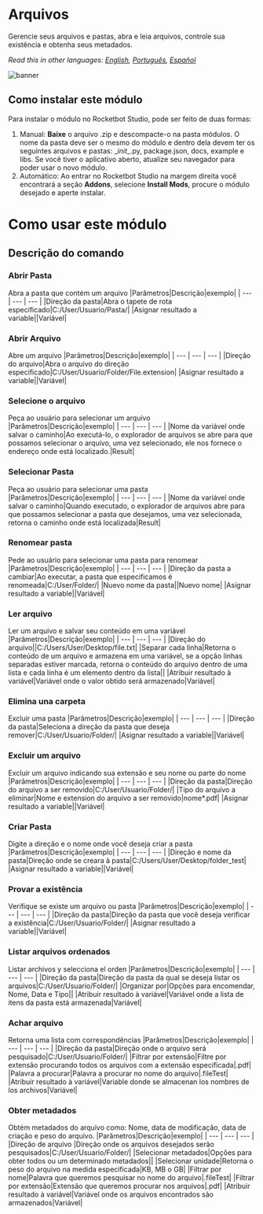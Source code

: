 



# Arquivos
  
Gerencie seus arquivos e pastas, abra e leia arquivos, controle sua existência e obtenha seus metadados.  

*Read this in other languages: [English](Manual_Files.md), [Português](Manual_Files.pr.md), [Español](Manual_Files.es.md)*
  
![banner](imgs/Banner_Files.png)
## Como instalar este módulo
  
Para instalar o módulo no Rocketbot Studio, pode ser feito de duas formas:
1. Manual: __Baixe__ o arquivo .zip e descompacte-o na pasta módulos. O nome da pasta deve ser o mesmo do módulo e dentro dela devem ter os seguintes arquivos e pastas: \__init__.py, package.json, docs, example e libs. Se você tiver o aplicativo aberto, atualize seu navegador para poder usar o novo módulo.
2. Automático: Ao entrar no Rocketbot Studio na margem direita você encontrará a seção **Addons**, selecione **Install Mods**, procure o módulo desejado e aperte instalar.  



# Como usar este módulo



## Descrição do comando

### Abrir Pasta
  
Abra a pasta que contém um arquivo
|Parâmetros|Descrição|exemplo|
| --- | --- | --- |
|Direção da pasta|Abra o tapete de rota especificado|C:/User/Usuario/Pasta/|
|Asignar resultado a variable||Variável|

### Abrir Arquivo
  
Abre um arquivo 
|Parâmetros|Descrição|exemplo|
| --- | --- | --- |
|Direção do arquivo|Abra o arquivo do direção especificado|C:/User/Usuario/Folder/File.extension|
|Asignar resultado a variable||Variável|

### Selecione o arquivo
  
Peça ao usuário para selecionar um arquivo
|Parâmetros|Descrição|exemplo|
| --- | --- | --- |
|Nome da variável onde salvar o caminho|Ao executá-lo, o explorador de arquivos se abre para que possamos selecionar o arquivo, uma vez selecionado, ele nos fornece o endereço onde está localizado.|Result|

### Selecionar Pasta
  
Peça ao usuário para selecionar uma pasta
|Parâmetros|Descrição|exemplo|
| --- | --- | --- |
|Nome da variável onde salvar o caminho|Quando executado, o explorador de arquivos abre para que possamos selecionar a pasta que desejamos, uma vez selecionada, retorna o caminho onde está localizada|Result|

### Renomear pasta
  
Pede ao usuário para selecionar uma pasta para renomear
|Parâmetros|Descrição|exemplo|
| --- | --- | --- |
|Direção da pasta a cambiar|Ao executar, a pasta que especificamos é renomeada|C:/User/Folder/|
|Nuevo nome da pasta||Nuevo nome|
|Asignar resultado a variable||Variável|

### Ler arquivo
  
Ler um arquivo e salvar seu conteúdo em uma variável
|Parâmetros|Descrição|exemplo|
| --- | --- | --- |
|Direção do arquivo||C:/Users/User/Desktop/file.txt|
|Separar cada linha|Retorna o conteúdo de um arquivo e armazena em uma variável, se a opção linhas separadas estiver marcada, retorna o conteúdo do arquivo dentro de uma lista e cada linha é um elemento dentro da lista||
|Atribuir resultado à variável|Variável onde o valor obtido será armazenado|Variável|

### Elimina una carpeta
  
Excluir uma pasta
|Parâmetros|Descrição|exemplo|
| --- | --- | --- |
|Direção da pasta|Seleciona a direção da pasta que deseja remover|C:/User/Usuario/Folder/|
|Asignar resultado a variable||Variável|

### Excluir um arquivo
  
Excluir um arquivo indicando sua extensão e seu nome ou parte do nome
|Parâmetros|Descrição|exemplo|
| --- | --- | --- |
|Direção da pasta|Direção do arquivo a ser removido|C:/User/Usuario/Folder/|
|Tipo do arquivo a eliminar|Nome e extension do arquivo a ser removido|nome*.pdf|
|Asignar resultado a variable||Variável|

### Criar Pasta
  
Digite a direção e o nome onde você deseja criar a pasta
|Parâmetros|Descrição|exemplo|
| --- | --- | --- |
|Direção e nome da pasta|Direção onde se creara à pasta|C:/Users/User/Desktop/folder_test|
|Asignar resultado a variable||Variável|

### Provar a existência
  
Verifique se existe um arquivo ou pasta
|Parâmetros|Descrição|exemplo|
| --- | --- | --- |
|Direção da pasta|Direção da pasta que você deseja verificar a existência|C:/User/Usuario/Folder/|
|Asignar resultado a variable||Variável|

### Listar arquivos ordenados
  
Listar archivos y selecciona el orden
|Parâmetros|Descrição|exemplo|
| --- | --- | --- |
|Direção da pasta|Direção da pasta da qual se deseja listar os arquivos|C:/User/Usuario/Folder/|
|Organizar por|Opções para encomendar, Nome, Data e Tipo||
|Atribuir resultado à variável|Variável onde a lista de itens da pasta está armazenada|Variável|

### Achar arquivo
  
Retorna uma lista com correspondências
|Parâmetros|Descrição|exemplo|
| --- | --- | --- |
|Direção da pasta|Direção onde o arquivo será pesquisado|C:/User/Usuario/Folder/|
|Filtrar por extensão|Filtre por extensão procurando todos os arquivos com a extensão especificada|.pdf|
|Palavra a procurar|Palavra a procurar no nome do arquivo|.fileTest|
|Atribuir resultado à variável|Variable donde se almacenan los nombres de los archivos|Variável|

### Obter metadados
  
Obtém metadados do arquivo como: Nome, data de modificação, data de criação e peso do arquivo.
|Parâmetros|Descrição|exemplo|
| --- | --- | --- |
|Direção de arquivo |Direção onde os arquivos desejados serão pesquisados|C:/User/Usuario/Folder/|
|Selecionar metadados|Opções para obter todos ou um determinado metadados||
|Selecionar unidade|Retorna o peso do arquivo na medida especificada|KB, MB o GB|
|Filtrar por nome|Palavra que queremos pesquisar no nome do arquivo|.fileTest|
|Filtrar por extensão|Extensão que queremos procurar nos arquivos|.pdf|
|Atribuir resultado à variável|Variável onde os arquivos encontrados são armazenados|Variável|
